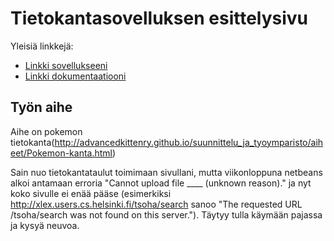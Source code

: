 ﻿# Tietokantasovelluksen esittelysivu

Yleisiä linkkejä:

* [Linkki sovellukseeni](http://xlex.users.cs.helsinki.fi/tsoha/search)
* [Linkki dokumentaatiooni](https://github.com/Denopia/Tsoha-Pokemon-Tietokanta/tree/master/doc/dokumentaatio.pdf?raw=true)

## Työn aihe

Aihe on pokemon tietokanta(http://advancedkittenry.github.io/suunnittelu_ja_tyoymparisto/aiheet/Pokemon-kanta.html)

Sain nuo tietokantataulut toimimaan sivullani, mutta viikonloppuna netbeans alkoi antamaan erroria "Cannot upload file ____ (unknown reason)." ja nyt koko sivulle ei enää pääse (esimerkiksi http://xlex.users.cs.helsinki.fi/tsoha/search sanoo "The requested URL /tsoha/search was not found on this server."). Täytyy tulla käymään pajassa ja kysyä neuvoa.
